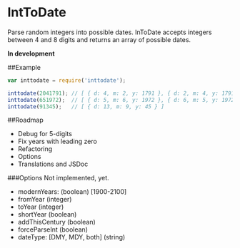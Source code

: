 # IntToDate
Parse random integers into possible dates.
InToDate accepts integers between 4 and 8 digits and returns an array of possible dates.

**In development**

##Example

```javascript
var inttodate = require('inttodate');

inttodate(2041791); // [ { d: 4, m: 2, y: 1791 }, { d: 2, m: 4, y: 1791 }, { d: 20, m: 4, y: 1791 } ]
inttodate(651972);  // [ { d: 5, m: 6, y: 1972 }, { d: 6, m: 5, y: 1972 } ]
inttodate(91345);   // [ { d: 13, m: 9, y: 45 } ]

```

##Roadmap
 * Debug for 5-digits
 * Fix years with leading zero
 * Refactoring
 * Options
 * Translations and JSDoc

###Options
Not implemented, yet.
 * modernYears: (boolean) [1900-2100]
 * fromYear (integer)
 * toYear (integer)
 * shortYear (boolean)
 * addThisCentury (boolean)
 * forceParseInt (boolean)
 * dateType: [DMY, MDY, both] (string)